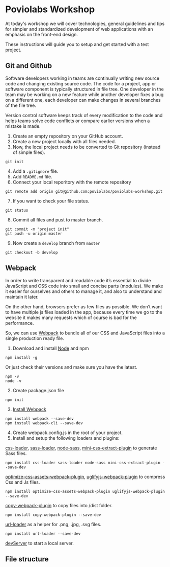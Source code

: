 # Poviolabs Workshop

At today's workshop we will cover technologies, general guidelines and tips for simpler and standardized development of web applications with an emphasis on the front-end design.

These instructions will guide you to setup and get started with a test project.

## Git and Github

Software developers working in teams are continually writing new source code and changing existing source code. The code for a project, app or software component is typically structured in file tree. One developer in the team may be working on a new feature while another developer fixes a bug on a different one, each developer can make changes in several branches of the file tree.

Version control software keeps track of every modification to the code and helps teams solve code conflicts or compare earlier versions when a mistake is made.

1. Create an empty repository on your GitHub account.
2. Create a new project locally with all files needed.
3. Now, the local project needs to be converted to Git repository (instead of simple files).
```
git init
```
4. Add a `.gitignore` file.
5. Add `README.md` file.
6. Connect your local reporitory with the remote repository
```
git remote add origin git@github.com:poviolabs/poviolabs-workshop.git
```
7. If you want to check your file status.
```
git status
```
8. Commit all files and pust to master branch.
```
git commit -m "project init"
git push -u origin master
```
9. Now create a `develop` branch from `master`
```
git checkout -b develop
```

## Webpack

In order to write transparent and readable code it’s essential to divide JavaScript and CSS code into small and concise parts (modules). We make it easier for ourselves and others to manage it, and also to understand and maintain it later.

On the other hand, browsers prefer as few files as possible.  We don’t want to have multiple js files loaded in the app, because every time we go to the website it makes many requests which of course is bad for the performance.

So, we can use [Webpack](https://webpack.js.org/configuration/) to bundle all of our CSS and JavaScript files into a single production ready file.

1. Download and install [Node](https://nodejs.org/en/) and npm
```
npm install -g
```
Or just check their versions and make sure you have the latest.
```
npm -v
node -v
```
2. Create package.json file
```
npm init
```
3. [Install Webpack](https://webpack.js.org/guides/installation/)
```
npm install webpack --save-dev
npm install webpack-cli --save-dev
```
4. Create webpack.config.js in the root of your project.
5. Install and setup the following loaders and plugins:

 [css-loader](https://webpack.js.org/loaders/css-loader/#src/components/Sidebar/Sidebar.jsx), [sass-loader](https://webpack.js.org/loaders/sass-loader/#src/components/Sidebar/Sidebar.jsx), [node-sass](https://github.com/sass/node-sass), [mini-css-extract-plugin](https://webpack.js.org/plugins/mini-css-extract-plugin/#src/components/Sidebar/Sidebar.jsx) to generate Sass files.

 ```
 npm install css-loader sass-loader node-sass mini-css-extract-plugin --save-dev

 ```
 [optimize-css-assets-webpack-plugin](https://github.com/NMFR/optimize-css-assets-webpack-plugin), [uglifyjs-webpack-plugin](https://webpack.js.org/plugins/uglifyjs-webpack-plugin/#src/components/Sidebar/Sidebar.jsx) to compress Css and Js files.
 ```
 npm install optimize-css-assets-webpack-plugin uglifyjs-webpack-plugin --save-dev
 ```
 [copy-webpack-plugin](https://webpack.js.org/plugins/copy-webpack-plugin/#src/components/Sidebar/Sidebar.jsx) to copy files into /dist folder.
 ```
 npm install copy-webpack-plugin --save-dev
 ```
 [url-loader](https://webpack.js.org/loaders/url-loader/#src/components/Sidebar/Sidebar.jsx) as a helper for .png, .jpg, .svg files.
 ```
 npm install url-loader --save-dev
 ```
 [devServer](https://webpack.js.org/configuration/dev-server/#src/components/Sidebar/Sidebar.jsx) to start a local server.



## File structure


